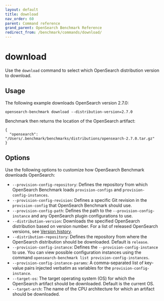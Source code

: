 ```yaml
---
layout: default
title: download
nav_order: 60
parent: Command reference
grand_parent: OpenSearch Benchmark Reference
redirect_from: /benchmark/commands/download/
---
```


# download

Use the `download` command to select which OpenSearch distribution version to download.

## Usage

The following example downloads OpenSearch version 2.7.0:

```
opensearch-benchmark download --distribution-version=2.7.0
```

Benchmark then returns the location of the OpenSearch artifact:

```
{
  "opensearch": "/Users/.benchmark/benchmarks/distributions/opensearch-2.7.0.tar.gz"
}
```

## Options

Use the following options to customize how OpenSearch Benchmark downloads OpenSearch:

- `--provision-config-repository`: Defines the repository from which OpenSearch Benchmark loads `provision-configs` and `provision-config-instances`.
- `--provision-config-revision`: Defines a specific Git revision in the `provision-config` that OpenSearch Benchmark should use.
- `--provision-config-path`: Defines the path to the `--provision-config-instance` and any OpenSearch plugin configurations to use.
- `--distribution-version`: Downloads the specified OpenSearch distribution based on version number. For a list of released OpenSearch versions, see [Version history](https://opensearch.org/docs/version-history/).
- `--distribution-repository`: Defines the repository from where the OpenSearch distribution should be downloaded. Default is `release`.
- `--provision-config-instance`: Defines the `--provision-config-instance` to use. You can view possible configuration instances using the command `opensearch-benchmark list provision-config-instances`.
- `--provision-config-instance-params`: A comma-separated list of key-value pairs injected verbatim as variables for the `provision-config-instance`.
- `--target-os`: The target operating system (OS) for which the OpenSearch artifact should be downloaded. Default is the current OS.
- `--target-arch`: The name of the CPU architecture for which an artifact should be downloaded.
